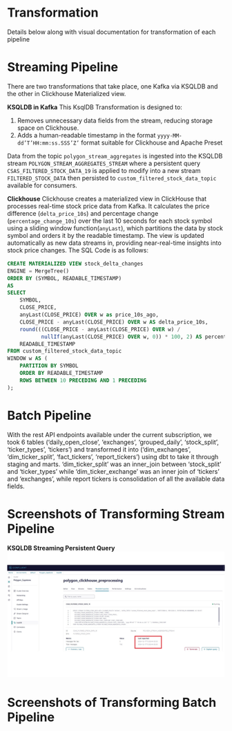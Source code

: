 # Transformation
Details below along with visual documentation for transformation of each pipeline

# Streaming Pipeline
There are two transformations that take place, one Kafka via KSQLDB and the other in Clickhouse Materialized view.

**KSQLDB in Kafka**
This KsqlDB Transformation is designed to:
1.	Removes unnecessary data fields from the stream, reducing storage space on Clickhouse.
2.	Adds a human-readable timestamp in the format `yyyy-MM-dd’T’HH:mm:ss.SSS’Z’` format suitable for Clickhouse and Apache Preset

Data from the topic `polygon_stream_aggregates` is ingested into the KSQLDB stream `POLYGON_STREAM_AGGREGATES_STREAM` where a persistent query `CSAS_FILTERED_STOCK_DATA_19` is applied to modify into a new stream `FILTERED_STOCK_DATA` then persisted to `custom_filtered_stock_data_topic` available for consumers.

**Clickhouse**
Clickhouse creates a materialized view in ClickHouse that processes real-time stock price data from Kafka. It calculates the price difference (`delta_price_10s`) and percentage change (`percentage_change_10s`) over the last 10 seconds for each stock symbol using a sliding window function(`anyLast`), which partitions the data by stock symbol and orders it by the readable timestamp. The view is updated automatically as new data streams in, providing near-real-time insights into stock price changes. The SQL Code is as follows:
```sql
CREATE MATERIALIZED VIEW stock_delta_changes
ENGINE = MergeTree()
ORDER BY (SYMBOL, READABLE_TIMESTAMP)
AS
SELECT 
    SYMBOL,
    CLOSE_PRICE,
    anyLast(CLOSE_PRICE) OVER w as price_10s_ago,
    CLOSE_PRICE - anyLast(CLOSE_PRICE) OVER w AS delta_price_10s,
    round(((CLOSE_PRICE - anyLast(CLOSE_PRICE) OVER w) / 
           nullIf(anyLast(CLOSE_PRICE) OVER w, 0)) * 100, 2) AS percentage_change_10s,
    READABLE_TIMESTAMP
FROM custom_filtered_stock_data_topic
WINDOW w AS (
    PARTITION BY SYMBOL 
    ORDER BY READABLE_TIMESTAMP
    ROWS BETWEEN 10 PRECEDING AND 1 PRECEDING
);
```

# Batch Pipeline
With the rest API endpoints available under the current subscription, we took 6 tables (‘daily_open_close’, ‘exchanges’, ‘grouped_daily’, ‘stock_split’, ‘ticker_types’, ‘tickers’) and transformed it into (‘dim_exchanges’, ‘dim_ticker_split’, ‘fact_tickers’, ‘report_tickers’) using dbt to take it through staging and marts.
‘dim_ticker_split’ was an inner_join between ‘stock_split’ and ‘ticker_types’ while ‘dim_ticker_exchange’ was an inner join of ‘tickers’ and ‘exchanges’, while report tickers is consolidation of all the available data fields.

# Screenshots of Transforming Stream Pipeline
**KSQLDB Streaming Persistent Query**
![Image](/Docs/ConfluentCloud_KSQLDB_Persistent_Query.jpg)

# Screenshots of Transforming Batch Pipeline 
